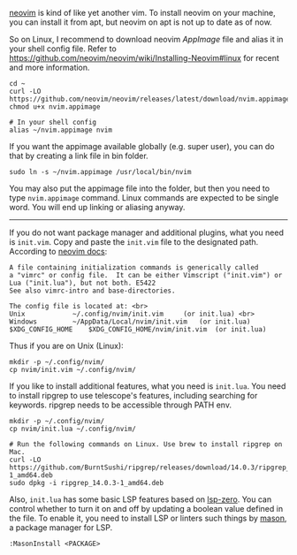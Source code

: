 [neovim][neovim] is kind of like yet another vim.
To install neovim on your machine, you can install it from apt,
but neovim on apt is not up to date as of now.

So on Linux, I recommend to download neovim *AppImage* file
and alias it in your shell config file.
Refer to https://github.com/neovim/neovim/wiki/Installing-Neovim#linux
for recent and more information.

```shell
cd ~
curl -LO https://github.com/neovim/neovim/releases/latest/download/nvim.appimage
chmod u+x nvim.appimage
```

```shell
# In your shell config
alias ~/nvim.appimage nvim
```

If you want the appimage available globally (e.g. super user),
you can do that by creating a link file in bin folder.

```shell
sudo ln -s ~/nvim.appimage /usr/local/bin/nvim
```

You may also put the appimage file into the folder,
but then you need to type `nvim.appimage` command.
Linux commands are expected to be single word.
You will end up linking or aliasing anyway.

---

If you do not want package manager and additional plugins,
what you need is `init.vim`.
Copy and paste the `init.vim` file to the designated path.
According to [neovim docs][neovim-config]:

```
A file containing initialization commands is generically called
a "vimrc" or config file.  It can be either Vimscript ("init.vim") or
Lua ("init.lua"), but not both. E5422
See also vimrc-intro and base-directories.

The config file is located at: <br>
Unix			~/.config/nvim/init.vim		(or init.lua) <br>
Windows			~/AppData/Local/nvim/init.vim	(or init.lua)
$XDG_CONFIG_HOME  	$XDG_CONFIG_HOME/nvim/init.vim	(or init.lua)
```

Thus if you are on Unix (Linux):

```shell
mkdir -p ~/.config/nvim/
cp nvim/init.vim ~/.config/nvim/
```

If you like to install additional features, what you need is `init.lua`.
You need to install ripgrep to use telescope's features, including searching for keywords.
ripgrep needs to be accessible through PATH env.

```shell
mkdir -p ~/.config/nvim/
cp nvim/init.lua ~/.config/nvim/

# Run the following commands on Linux. Use brew to install ripgrep on Mac.
curl -LO https://github.com/BurntSushi/ripgrep/releases/download/14.0.3/ripgrep_14.0.3-1_amd64.deb
sudo dpkg -i ripgrep_14.0.3-1_amd64.deb
```

Also, `init.lua` has some basic LSP features based on [lsp-zero][lsp-zero].
You can control whether to turn it on and off by updating a boolean value defined in the file.
To enable it, you need to install LSP or linters such things by [mason][mason],
a package manager for LSP.

```shell
:MasonInstall <PACKAGE>
```

[neovim]: https://github.com/neovim/neovim
[neovim-config]: https://neovim.io/doc/user/starting.html#initialization
[lsp-zero]: https://github.com/VonHeikemen/lsp-zero.nvim
[mason]: https://github.com/williamboman/mason.nvim
